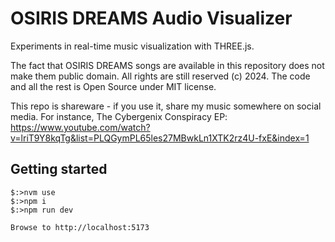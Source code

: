 # OSIRIS DREAMS Audio Visualizer

Experiments in real-time music visualization with THREE.js.

The fact that OSIRIS DREAMS songs are available in this repository does not make them public domain. All rights
are still reserved (c) 2024. The code and all the rest is Open Source under MIT license.

This repo is shareware - if you use it, share my music somewhere on social media. For instance, The Cybergenix Conspiracy EP: https://www.youtube.com/watch?v=lriT9Y8kqTg&list=PLQGymPL65les27MBwkLn1XTK2rz4U-fxE&index=1

## Getting started

```
$:>nvm use
$:>npm i
$:>npm run dev

Browse to http://localhost:5173
```
